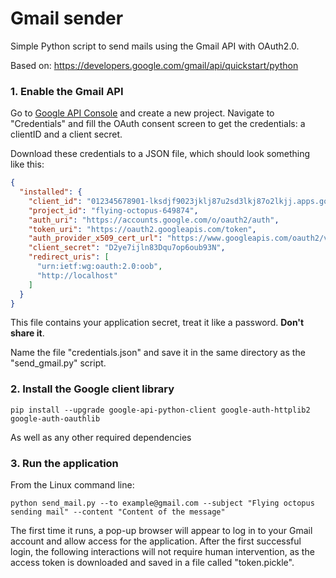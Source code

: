 # Gmail sender
Simple Python script to send mails using the Gmail API with OAuth2.0.

Based on:
https://developers.google.com/gmail/api/quickstart/python

### 1. Enable the Gmail API

Go to [Google API Console](https://console.developers.google.com/apis) and create a new project. Navigate to "Credentials" and 
fill the OAuth consent screen to get the credentials: a clientID and a client secret.

Download these credentials to a JSON file, which should look something like this:
```json
{
  "installed": {
    "client_id": "012345678901-lksdjf9023jklj87u2sd3lkj87o2lkjj.apps.googleusercontent.com",
    "project_id": "flying-octopus-649874",
    "auth_uri": "https://accounts.google.com/o/oauth2/auth",
    "token_uri": "https://oauth2.googleapis.com/token",
    "auth_provider_x509_cert_url": "https://www.googleapis.com/oauth2/v1/certs",
    "client_secret": "D2ye7ijln83Dqu7op6oub93N",
    "redirect_uris": [
      "urn:ietf:wg:oauth:2.0:oob",
      "http://localhost"
    ]
  }
}
```
This file contains your application secret, treat it like a password. **Don't share it**.

Name the file "credentials.json" and save it in the same directory as the "send_gmail.py" script.

### 2. Install the Google client library
```
pip install --upgrade google-api-python-client google-auth-httplib2 google-auth-oauthlib
```
As well as any other required dependencies

### 3. Run the application

From the Linux command line:
```
python send_mail.py --to example@gmail.com --subject "Flying octopus sending mail" --content "Content of the message"
```

The first time it runs, a pop-up browser will appear to log in to your Gmail account and allow access for the application.
After the first successful login, the following interactions will not require human intervention, as the access token is downloaded and saved in a file called "token.pickle".
